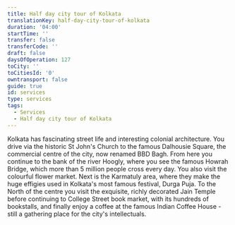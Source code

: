 ```yaml
---
title: Half day city tour of Kolkata
translationKey: half-day-city-tour-of-kolkata
duration: '04:00'
startTime: ''
transfer: false
transferCode: ''
draft: false
daysOfOperation: 127
toCity: ''
toCitiesId: '0'
owntransport: false
guide: true
id: services
type: services
tags:
  - Services
  - Half day city tour of Kolkata
---
```

Kolkata has fascinating street life and interesting colonial architecture. You drive via the historic St John's Church to the famous Dalhousie Square, the commercial centre of the city, now renamed BBD Bagh. From here you continue to the bank of the river Hoogly, where you see the famous Howrah Bridge, which more than 5 million people cross every day. You also visit the colourful flower market.   Next is the Karmatuly area, where they make the huge effigies used in Kolkata's most famous festival, Durga Puja. To the North of the centre you visit the exquisite, richly decorated Jain Temple before continuing to College Street book market, with its hundreds of bookstalls, and finally enjoy a coffee at the famous Indian Coffee House - still a gathering place for the city's intellectuals.